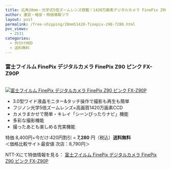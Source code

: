 ```yaml
---
title: 広角28mm・光学式5倍ズームレンズ搭載！1420万画素デジタルカメラ FinePix Z90 特価7280円！送料無料！
author: 激安・格安・特価情報ツウ
layout: post
permalink: /free-shipping/28mm51420-finepix-z90-7280.html
pvc_views:
  - 2531
categories:
  - 外付けHDD
  - 送料無料
---
```

### 富士フイルム FinePix デジタルカメラ FinePix Z90 ピンク FX-Z90P

<div class="img-bg2 img_L">
  <a href="http://px.a8.net/svt/ejp?a8mat=ZYP6S+8IMA3E+S1Q+BWGDT&#038;a8ejpredirect=http://nttxstore.jp/_II_FF13528366" target="_blank" title="富士フイルム FinePix デジタルカメラ FinePix Z90 ピンク FX-Z90P" ><br /> <img border="0" alt="富士フイルム FinePix デジタルカメラ FinePix Z90 ピンク FX-Z90P" src="http://i2.wp.com/image.nttxstore.jp/l2_images/F/FF/FF13528366.jpg?w=120" data-recalc-dims="1" /></a>
</div>

<!--more-->

  * 3.0型ワイド液晶モニター&#038;タッチ操作で撮影も再生も簡単
  * フジノン光学5倍ズームレンズ×高画質1420万画素CCD 
  * カメラまかせで簡単・キレイ「シーンぴったりナビ」機能 
  * 多彩な撮影機能
  * 撮ったあとも楽しめる充実機能

特価 8,400円+今だけ:420円割引 = <span class="tokka-price"><strong>7,280</strong></span> 円（税込）**送料無料**  
＜価格比較サイト最安値 次店：8,790円＞

NTT-Xにて特価情報を見る： <span class="fs150p"><a href="http://px.a8.net/svt/ejp?a8mat=ZYP6S+8IMA3E+S1Q+BWGDT&#038;a8ejpredirect=http://nttxstore.jp/_II_FF13528366" target="_blank">富士フイルム FinePix デジタルカメラ FinePix Z90 ピンク FX-Z90P</a></span>